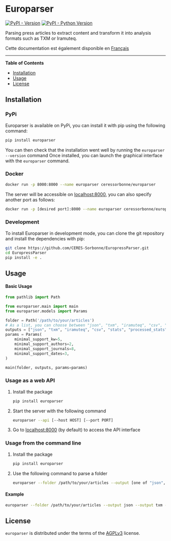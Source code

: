 # Europarser

[![PyPI - Version](https://img.shields.io/pypi/v/europarser.svg)](https://pypi.org/project/europarser)
[![PyPI - Python Version](https://img.shields.io/pypi/pyversions/europarser.svg)](https://pypi.org/project/europarser)

Parsing press articles to extract content and transform it into analysis formats such as TXM or Iramuteq.

Cette documentation est également disponible en [Français](https://github.com/CERES-Sorbonne/EuroperssParser/blob/master/README.md)

-----

**Table of Contents**

- [Installation](#installation)
- [Usage](#usage)
- [License](#license)

## Installation
### PyPi
Europarser is available on PyPi, you can install it with pip using the following command:
```bash
pip install europarser
```
You can then check that the installation went well by running the `europarser --version` command
Once installed, you can launch the graphical interface with the `europarser` command.

### Docker
```bash
docker run -p 8000:8000 --name europarser ceressorbonne/europarser
```
The server will be accessible on [localhost:8000](http://localhost:8000), you can also specify another port as follows:
```bash
docker run -p [desired port]:8000 --name europarser ceressorbonne/europarser
```

### Development
To install Europarser in development mode, you can clone the git repository and install the dependencies with pip:
```bash
git clone https://github.com/CERES-Sorbonne/EuropressParser.git
cd EuropressParser
pip install -e .
```


## Usage
#### Basic Usage
```python
from pathlib import Path

from europarser.main import main
from europarser.models import Params

folder = Path('/path/to/your/articles')
# As a list, you can choose between "json", "txm", "iramuteq", "csv", "stats", "processed_stats", "plots", "markdown" or any combination of them
outputs = ["json", "txm", "iramuteq", "csv", "stats", "processed_stats", "plots", "markdown"]
params = Params(
    minimal_support_kw=5,
    minimal_support_authors=2,
    minimal_support_journals=8,
    minimal_support_dates=3,
)

main(folder, outputs, params=params)
```

### Usage as a web API
1) Install the package
    ```bash
    pip install europarser
    ```

2) Start the server with the following command
    ```bash
    europarser --api [--host HOST] [--port PORT]
    ```

3) Go to [localhost:8000](http://localhost:8000) (by default) to access the API interface

### Usage from the command line
1) Install the package
    ```bash
    pip install europarser
    ```

2) Use the following command to parse a folder
    ```bash
    europarser --folder /path/to/your/articles --output [one of "json", "txm", "iramuteq", "csv", "stats", "processed_stats", "plots", "markdown"] [--output other_output] [--minimal-support-kw 5] [--minimal-support-authors 2] [--minimal-support-journals 8] [--minimal-support-dates 3]
    ```

#### Example
```bash
europarser --folder /path/to/your/articles --output json --output txm --minimal-support-kw 5 --minimal-support-authors 2 --minimal-support-journals 8 --minimal-support-dates 3
```

## License

`europarser` is distributed under the terms of the [AGPLv3](https://www.gnu.org/licenses/agpl-3.0.html) license.
